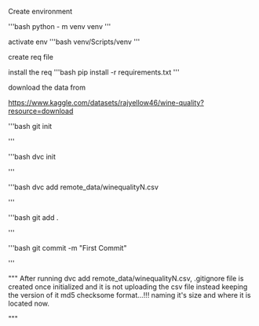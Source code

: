 Create environment


'''bash
python - m venv venv 
'''

activate env 
'''bash
venv/Scripts/venv
'''

create req file

install the req
'''bash
pip install -r requirements.txt 
'''

download the data from 

https://www.kaggle.com/datasets/rajyellow46/wine-quality?resource=download

'''bash
git init 

'''

'''bash
dvc init 

'''

'''bash
dvc add remote_data/winequalityN.csv 

'''

'''bash
git add . 

'''

'''bash
git commit -m "First Commit" 

'''

"""
After running dvc add remote_data/winequalityN.csv, .gitignore file is created once initialized and it is not uploading the csv file instead keeping the version of it md5  checksome format...!!! naming it's size and where it is located now. 

""" 

